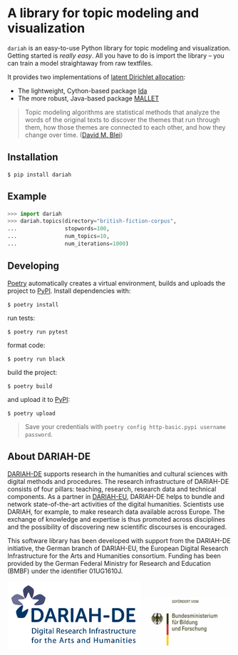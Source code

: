 # A library for topic modeling and visualization
`dariah` is an easy-to-use Python library for topic modeling and visualization. Getting started is _really easy_. All you have to do is import the library – you can train a model straightaway from raw textfiles.

It provides two implementations of [latent Dirichlet allocation](http://www.jmlr.org/papers/volume3/blei03a/blei03a.pdf):
- The lightweight, Cython-based package [lda](https://pypi.org/project/lda/)
- The more robust, Java-based package [MALLET](http://mallet.cs.umass.edu/topics.php)

> Topic modeling algorithms are statistical methods that analyze the words of the original texts to discover the themes that run through them, how those themes are connected to each other, and how they change over time. ([David M. Blei](http://www.cs.columbia.edu/~blei/papers/Blei2012.pdf))


## Installation
```
$ pip install dariah
```


## Example
```python
>>> import dariah
>>> dariah.topics(directory="british-fiction-corpus",
...               stopwords=100,
...               num_topics=10,
...               num_iterations=1000)
```


## Developing
[Poetry](https://poetry.eustace.io/) automatically creates a virtual environment, builds and uploads the project to [PyPI](https://pypi.org/). Install dependencies with:
```
$ poetry install
```

run tests:
```
$ poetry run pytest
```

format code:
```
$ poetry run black
```

build the project:
```
$ poetry build
```

and upload it to [PyPI](https://pypi.org/):
```
$ poetry upload
```

> Save your credentials with `poetry config http-basic.pypi username password`.


## About DARIAH-DE
[DARIAH-DE](https://de.dariah.eu) supports research in the humanities and cultural sciences with digital methods and procedures. The research infrastructure of DARIAH-DE consists of four pillars: teaching, research, research data and technical components. As a partner in [DARIAH-EU](http://dariah.eu/), DARIAH-DE helps to bundle and network state-of-the-art activities of the digital humanities. Scientists use DARIAH, for example, to make research data available across Europe. The exchange of knowledge and expertise is thus promoted across disciplines and the possibility of discovering new scientific discourses is encouraged.

This software library has been developed with support from the DARIAH-DE initiative, the German branch of DARIAH-EU, the European Digital Research Infrastructure for the Arts and Humanities consortium. Funding has been provided by the German Federal Ministry for Research and Education (BMBF) under the identifier 01UG1610J.

![DARIAH-DE](docs/images/dariah-de_logo.png)
![BMBF](docs/images/bmbf_logo.png)
